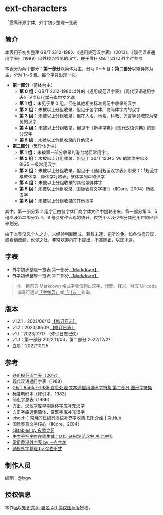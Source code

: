 # ext-characters

「霞鹜开源字体」外字初步整理一览表

## 简介

本表用于初步整理 GB/T 2312-1980、《通用规范汉字表》（2013）、《现代汉语通用字表》（1988）以外较为常见的汉字，便于增补 GB/T 2312 外字时参考。

本表分为两个部分：**第一部分**以简体为主，分为 0～5 组；**第二部分**以繁异体为主，分为 1～6 组。每个字只出现一次。

- **第一部分**（简体为主）
  - **第 0 组：** GB/T 2312-1980 以外的《通用规范汉字表》《现代汉语通用字表》汉字及化学元素中文名称
  - **第 1 组：** 未见于第 0 组，但在其他相关标准规范中收录的汉字
  - **第 2 组：** 未被以上分组收录，但见于各字体厂商简体字库的汉字
  - **第 3 组：** 未被以上分组收录，但在人名、地名、科教、方言等领域较为常见的汉字
  - **第 4 组：** 未被以上分组收录，但见于《新华字典》《现代汉语词典》的部分汉字
  - **第 5 组：** 未被以上分组收录的其他汉字
- **第二部分**（繁异体为主）
  - **第 1 组：** 未被第一部分收录的港台地区常用字；
  - **第 2 组：** 未被以上分组收录，但见于 GB/T 12345-90 的繁体字以及 BIG5 一级常用汉字
  - **第 3 组：** 未被以上分组收录，但见于《通用规范汉字表》附录 1：「规范字与繁体字、异体字对照表」繁体字列中的汉字
  - **第 4 组：** 未被以上分组收录的其他繁异体字
  - **第 5 组：** 未被以上分组收录，国际表意文字核心（IICore，2004）所收汉字
  - **第 6 组：** 未被以上分组收录的其他汉字

其中，第一部分第 2 组字汇由各字体厂商字体文件中提取出来，第一部分第 4、5 组以及第二部分第 4、6 组没有作客观的统计，仅凭个人及少部分其他用户的经验来划分。

由于本表仅凭个人之力，以经验判断而成，若有未逮，在所难免。如各位有异议，或看到疏漏、讹谬之处，非常欢迎向在下提出，不吝赐正，以匡不逮。

## 字表

- 外字初步整理一览表 第一部分[【Markdown】](tables/ext_characters_table_1.md)
- 外字初步整理一览表 第二部分[【Markdown】](tables/ext_characters_table_2.md)

> ㊟　目前的 Markdown 格式字表仅列出汉字，读音、释义、对应 Unicode 编码可通过[「字统网」](https://zi.tools/)或[「叶典」](http://yedict.com/)查询。

## 版本

- v1.2.1：2023/06/13 [【修订日志】](changelog/20230608.md)
- v1.2：2023/06/09 [【修订日志】](changelog/20230608.md)
- v1.1：2023/01/17 （修订日志已佚）
- v1.0：第一部分 2022/11/03，第二部分 2022/12/22
- 立项：2022/10/25

## 参考

- [通用规范汉字表（2013）](http://www.moe.gov.cn/jyb_sjzl/ziliao/A19/201306/t20130601_186002.html)
- 现代汉语通用字表（1988）
- [GB/T 8565.2-1988 信息处理 文本通信用编码字符集 第二部分:图形字符集](https://openstd.samr.gov.cn/bzgk/gb/newGbInfo?hcno=87A92BDBEA7EBE5843EA16378837F981)
- 标准电码本（修订本，1983）
- 简化字总表（1986）
- 方正、汉仪字库早期简体字库补充汉字
- 方正字库近期简体、简繁字库补充汉字
- eisoch：常用的已编码汉语补充字收集 [知乎介绍](https://zhuanlan.zhihu.com/p/223300316) | [GitHub](https://github.com/eisoch/irg#subset-for-font)
- 国际表意文字核心（IICore，2004）
- [cjktables by 夜煞之乐](https://github.com/NightFurySL2001/cjktables)
- [中文手写字体在线生成：D13-通用规范汉字_补充字表](https://font.meizhanggui.com/?m=char&v=detail&id=13)
- [常用香港外字表 by 一点字坊](https://github.com/ichitenfont/suppchara)
- [通规外字整理 by 奈白不弍](https://github.com/Buernia/Waizi)

## 制作人员

编制：@lxgw

## 授权信息

本作品以[知识共享-署名 4.0 协议国际版](License.md)授权。
